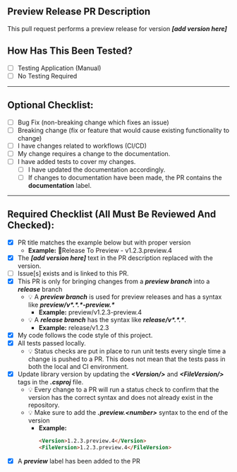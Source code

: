 <!--
    !! NOTE !! - ONLY PROJECT OWNERS AND MAINTAINERS MANAGE PRODUCTION PREVIEW RELEASE PULL REQUESTS
    If you have contributions to make, use the "feature-to-develop" pull request template.
-->

<!-- Provide a short general summary of your changes in the Title above -->
## Preview Release PR Description
This pull request performs a preview release for version **_[add version here]_**

## How Has This Been Tested?
- [ ] Testing Application (Manual)
- [ ] No Testing Required

---

## Optional Checklist:
- [ ] Bug Fix (non-breaking change which fixes an issue)
- [ ] Breaking change (fix or feature that would cause existing functionality to change)
- [ ] I have changes related to workflows (CI/CD)
- [ ] My change requires a change to the documentation.
- [ ] I have added tests to cover my changes.
  - [ ] I have updated the documentation accordingly.
  - [ ] If changes to documentation have been made, the PR contains the **documentation** label.

---

## Required Checklist (All Must Be Reviewed And Checked):
<!-- Go over all the following points, and put an `x` in all the boxes that apply. -->
<!-- If you're unsure about any of these, don't hesitate to ask. We're here to help! -->
- [x] PR title matches the example below but with proper version
  * **Example:** 🚀Release To Preview - v1.2.3.preview.4
- [x] The **_[add version here]_** text in the PR description replaced with the version.
- [ ] Issue[s] exists and is linked to this PR.
- [x] This PR is only for bringing changes from a **_preview branch_** into a **_release_** branch
    - 💡 A **_preview branch_** is used for preview releases and has a syntax like **_preview/v\*.\*.*-preview.\*_**
      - **Example:** preview/v1.2.3-preview.4
    - 💡 A **_release branch_** has the syntax like **_release/v\*.\*.\*_**.
      - **Example:** release/v1.2.3
- [x] My code follows the code style of this project.
- [x] All tests passed locally.
  - 💡 Status checks are put in place to run unit tests every single time a change is pushed to a PR.  This does not mean that the tests pass in both the local and CI environment.
- [x] Update library version by updating the **_\<Version/\>_** and **_\<FileVersion/\>_** tags in the **_.csproj_** file.
  - 💡 Every change to a PR will run a status check to confirm that the version has the correct syntax and does not already exist in the repository.
  - 💡 Make sure to add the **_.preview.\<number\>_** syntax to the end of the version
    - **Example:**
      ``` html
      <Version>1.2.3.preview.4</Version>
      <FileVersion>1.2.3.preview.4</FileVersion>
      ```
- [x] A **_preview_** label has been added to the PR
